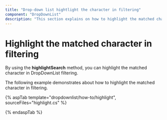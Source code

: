```yaml
---
title: "Drop-down list hightlight the character in filtering"
component: "DropDownList"
description: "This section explains on how to highlight the matched character in filtering Syncfusion ASP.NET drop-down list control."
---
```


# Highlight the matched character in filtering

By using the **highlightSearch** method, you can highlight the matched character in DropDownList filtering.

The following example demonstrates about how to highlight the matched character in filtering.

{% aspTab template="dropdownlist/how-to/highlight", sourceFiles="highlight.cs" %}

{% endaspTab %}